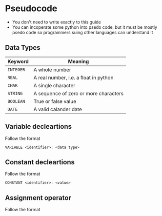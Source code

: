 # Pseudocode
- You don't need to write exactly to this guide
- You can incoperate some python into psedo code, but it must be mostly psedo code so programmers suing other languages can understand it
## Data Types
|Keyword|Meaning|
|-|-|
|`INTEGER`|A whole number|
|`REAL`|A real number, i.e. a float in python|
|`CHAR`|A single character|
|`STRING`|A sequence of zero or more characters|
|`BOOLEAN`|True or false value|
|`DATE`|A valid calander date|

## Variable decleartions
Follow the format
```
VARIABLE <identifier>: <data type>
```
## Constant decleartions
Follow the format
```
CONSTANT <identifier>: <value>
```
## Assignment operator
Follow the format